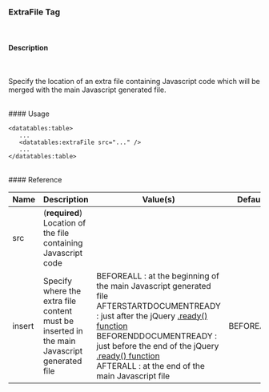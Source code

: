 ### ExtraFile Tag
<br />

#### Description
<br />

Specify the location of an extra file containing Javascript code which will be merged with the main Javascript generated file.

<br />
#### Usage

    <datatables:table>
       ...
       <datatables:extraFile src="..." />
       ...
    </datatables:table>

<br />
#### Reference

<table id="reference" class="table table-striped table-bordered">
  <thead>
    <tr>
      <th>Name</th>
      <th>Description</th>
      <th>Value(s)</th>
      <th>Default</th>
    </tr>
  </thead>
  <tbody>
  <tr>
    <td>src</td>
    <td>(<strong>required</strong>) Location of the file containing Javascript code</td>
    <td></td>
    <td></td>
  </tr>
  <tr>
    <td>insert</td>
    <td>Specify where the extra file content must be inserted in the main Javascript generated file</td>
    <td>BEFOREALL : at the beginning of the main Javascript generated file<br/>AFTERSTARTDOCUMENTREADY : just after the jQuery <a href="http://api.jquery.com/ready/">.ready() function</a><br />BEFORENDDOCUMENTREADY : just before the end of the jQuery <a href="http://api.jquery.com/ready/">.ready() function</a><br />AFTERALL : at the end of the main Javascript file</td>
    <td>BEFOREALL</td>
  </tr>
  </tbody>
</table>

<link rel="stylesheet" href="//ajax.aspnetcdn.com/ajax/jquery.dataTables/1.9.4/css/jquery.dataTables.css" />
<script src="http://ajax.aspnetcdn.com/ajax/jquery.dataTables/1.9.4/jquery.dataTables.min.js"></script>
<script src="./../js/site_reference.js"></script>